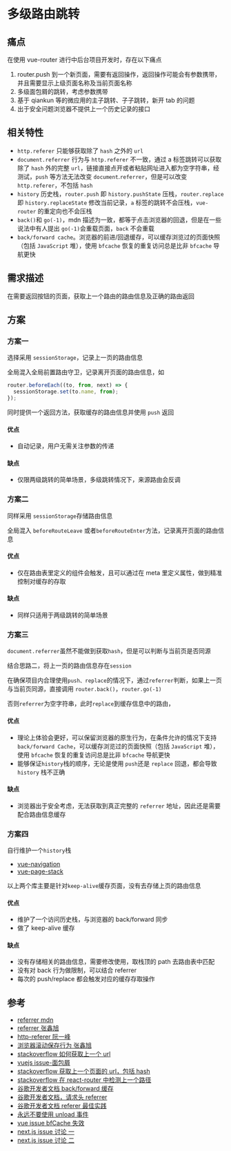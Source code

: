# 多级路由跳转

## 痛点

在使用 vue-router 进行中后台项目开发时，存在以下痛点

1. router.push 到一个新页面，需要有返回操作，返回操作可能会有参数携带，并且需要显示上级页面名称及当前页面名称
2. 多级面包屑的跳转，考虑参数携带
3. 基于 qiankun 等的微应用的主子跳转、子子跳转，新开 tab 的问题
4. 出于安全问题浏览器不提供上一个历史记录的接口

## 相关特性

- `http.referer` 只能够获取除了 `hash` 之外的 `url`
- `document.referrer` 行为与 `http.referer` 不一致，通过 a 标签跳转可以获取除了 `hash` 外的完整 `url`，链接直接点开或者粘贴网址进入都为空字符串，经测试，`push` 等方法无法改变 `document`.`referrer`，但是可以改变 `http.referer`，不包括 `hash`
- `history` 历史栈，`router.push` 即 `history.pushState` 压栈，`router.replace` 即 `history.replaceState` 修改当前记录，`a` 标签的跳转不会压栈，`vue-router` 的重定向也不会压栈
- `back()`和 `go(-1)`，mdn 描述为一致，都等于点击浏览器的回退，但是在一些说法中有人提出 `go(-1)`会重载页面，`back` 不会重载
- `back/forward cache`。浏览器的前进/回退缓存，可以缓存浏览过的页面快照（包括 `JavaScript` 堆），使用 `bfcache` 恢复的重复访问总是比非 `bfcache` 导航更快

## 需求描述

在需要返回按钮的页面，获取上一个路由的路由信息及正确的路由返回

## 方案

### 方案一

选择采用 `sessionStorage`，记录上一页的路由信息

全局混入全局前置路由守卫，记录离开页面的路由信息，如

```js
router.beforeEach((to, from, next) => {
  sessionStorage.set(to.name, from);
});
```

同时提供一个返回方法，获取缓存的路由信息并使用 `push` 返回

#### 优点

- 自动记录，用户无需关注参数的传递

#### 缺点

- 仅限两级跳转的简单场景，多级跳转情况下，来源路由会反调

### 方案二

同样采用 `sessionStorage`存储路由信息

全局混入 `beforeRouteLeave` 或者`beforeRouteEnter`方法，记录离开页面的路由信息

#### 优点

- 仅在路由表里定义的组件会触发，且可以通过在 meta 里定义属性，做到精准控制对缓存的存取

#### 缺点

- 同样只适用于两级跳转的简单场景

####

### 方案三

`document.referrer`虽然不能做到获取`hash`，但是可以判断与当前页是否同源

结合思路二，将上一页的路由信息存在`session`

在确保项目内合理使用`push、replace`的情况下，通过`referrer`判断，如果上一页与当前页同源，直接调用 `router.back()`，`router.go(-1)`

否则`referrer`为空字符串，此时`replace`到缓存信息中的路由，

#### 优点

- 理论上体验会更好，可以保留浏览器的原生行为，在条件允许的情况下支持`back/forward Cache`，可以缓存浏览过的页面快照（包括 `JavaScript` 堆），使用 `bfcache` 恢复的重复访问总是比非 `bfcache` 导航更快
- 能够保证`history`栈的顺序，无论是使用 `push`还是 `replace` 回退，都会导致 `history` 栈不正确

#### 缺点

- 浏览器出于安全考虑，无法获取到真正完整的 `referrer` 地址，因此还是需要配合路由信息缓存

### 方案四

自行维护一个`history`栈

- [vue-navigation](https://github.com/zack24q/vue-navigation)
- [vue-page-stack](https://github.com/hezhongfeng/vue-page-stack)

以上两个库主要是针对`keep-alive`缓存页面，没有去存储上页的路由信息

#### 优点

- 维护了一个访问历史栈，与浏览器的 back/forward 同步
- 做了 keep-alive 缓存

#### 缺点

- 没有存储相关的路由信息，需要修改使用，取栈顶的 path 去路由表中匹配
- 没有对 back 行为做限制，可以结合 referrer
- 每次的 push/replace 都会触发对应的缓存存取操作

## 参考

- [referrer mdn](https://developer.mozilla.org/zh-CN/docs/Web/API/Document/referrer)
- [referrer 张鑫旭](https://www.zhangxinxu.com/wordpress/2017/02/js-page-url-document-referrer/)
- [http-referer 阮一峰](https://www.ruanyifeng.com/blog/2019/06/http-referer.html)
- [浏览器滚动保存行为 张鑫旭](https://www.zhangxinxu.com/wordpress/2022/05/history-scrollrestoration/)
- [stackoverflow 如何获取上一个 url](https://stackoverflow.com/questions/3528324/how-to-get-the-previous-url-in-javascript)
- [vuejs issue-面包屑](https://github.com/vuejs/vue-router/issues/3617)
- [stackoverflow 获取上一个页面的 url，包括 hash](https://stackoverflow.com/questions/36447977/how-to-get-previous-url-including-hash-fragment-using-javascript)
- [stackoverflow 在 react-router 中检测上一个路径](https://stackoverflow.com/questions/39288915/detect-previous-path-in-react-router)
- [谷歌开发者文档 back/forward 缓存](https://developer.chrome.com/docs/devtools/application/back-forward-cac)
- [谷歌开发者文档，请求头 referrer](https://developer.chrome.com/blog/referrer-policy-new-chrome-default/)
- [谷歌开发者文档 referer 最佳实践](https://web.dev/i18n/zh/referrer-best-practices/#%E8%B7%A8%E7%AB%99%E8%AF%B7%E6%B1%82%E4%BC%AA%E9%80%A0-csrf-%E4%BF%9D%E6%8A%A4)
- [永远不要使用 unload 事件](https://web.dev/bfcache/?utm_source=devtools#never-use-the-unload-event)
- [vue issue bfCache 失效](https://github.com/vuejs/vue/issues/8109)
- [next.js issue 讨论 一](https://github.com/vercel/next.js/issues/4136)
- [next.js issue 讨论 二](https://github.com/vercel/next.js/discussions/36723)
